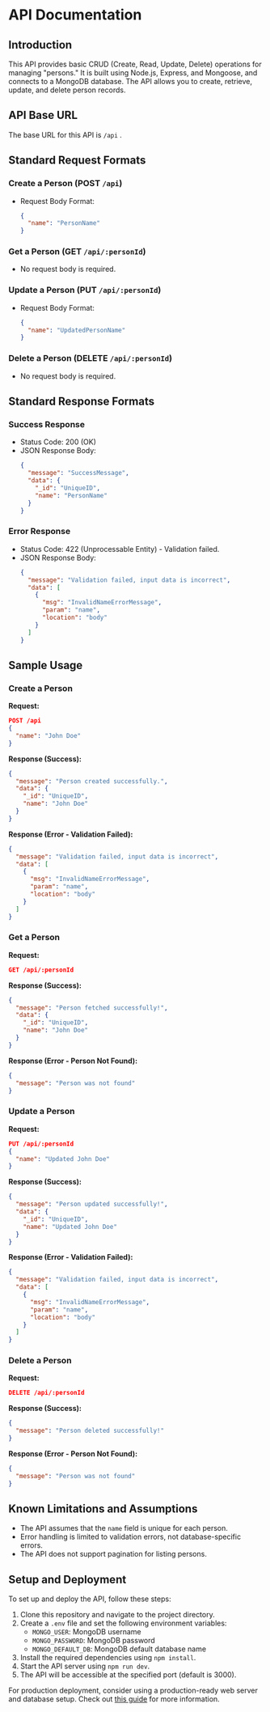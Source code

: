 # API Documentation

## Introduction

This API provides basic CRUD (Create, Read, Update, Delete) operations for managing "persons." It is built using Node.js, Express, and Mongoose, and connects to a MongoDB database. The API allows you to create, retrieve, update, and delete person records.

## API Base URL
The base URL for this API is `/api` .


## Standard Request Formats

### Create a Person (POST `/api`)

- Request Body Format:
  ```json
  {
    "name": "PersonName"
  }
  ```

### Get a Person (GET `/api/:personId`)

- No request body is required.

### Update a Person (PUT `/api/:personId`)

- Request Body Format:
  ```json
  {
    "name": "UpdatedPersonName"
  }
  ```

### Delete a Person (DELETE `/api/:personId`)

- No request body is required.

## Standard Response Formats

### Success Response

- Status Code: 200 (OK)
- JSON Response Body:
  ```json
  {
    "message": "SuccessMessage",
    "data": {
      "_id": "UniqueID",
      "name": "PersonName"
    }
  }
  ```

### Error Response

- Status Code: 422 (Unprocessable Entity) - Validation failed.
- JSON Response Body:
  ```json
  {
    "message": "Validation failed, input data is incorrect",
    "data": [
      {
        "msg": "InvalidNameErrorMessage",
        "param": "name",
        "location": "body"
      }
    ]
  }
  ```

## Sample Usage

### Create a Person

**Request:**

```json
POST /api
{
  "name": "John Doe"
}
```

**Response (Success):**

```json
{
  "message": "Person created successfully.",
  "data": {
    "_id": "UniqueID",
    "name": "John Doe"
  }
}
```

**Response (Error - Validation Failed):**

```json
{
  "message": "Validation failed, input data is incorrect",
  "data": [
    {
      "msg": "InvalidNameErrorMessage",
      "param": "name",
      "location": "body"
    }
  ]
}
```

### Get a Person

**Request:**

```json
GET /api/:personId
```

**Response (Success):**

```json
{
  "message": "Person fetched successfully!",
  "data": {
    "_id": "UniqueID",
    "name": "John Doe"
  }
}
```

**Response (Error - Person Not Found):**

```json
{
  "message": "Person was not found"
}
```

### Update a Person

**Request:**

```json
PUT /api/:personId
{
  "name": "Updated John Doe"
}
```

**Response (Success):**

```json
{
  "message": "Person updated successfully!",
  "data": {
    "_id": "UniqueID",
    "name": "Updated John Doe"
  }
}
```

**Response (Error - Validation Failed):**

```json
{
  "message": "Validation failed, input data is incorrect",
  "data": [
    {
      "msg": "InvalidNameErrorMessage",
      "param": "name",
      "location": "body"
    }
  ]
}
```

### Delete a Person

**Request:**

```json
DELETE /api/:personId
```

**Response (Success):**

```json
{
  "message": "Person deleted successfully!"
}
```

**Response (Error - Person Not Found):**

```json
{
  "message": "Person was not found"
}
```

## Known Limitations and Assumptions

- The API assumes that the `name` field is unique for each person.
- Error handling is limited to validation errors, not database-specific errors.
- The API does not support pagination for listing persons.

## Setup and Deployment

To set up and deploy the API, follow these steps:

1. Clone this repository and navigate to the project directory.
2. Create a `.env` file and set the following environment variables:
   - `MONGO_USER`: MongoDB username
   - `MONGO_PASSWORD`: MongoDB password
   - `MONGO_DEFAULT_DB`: MongoDB default database name
3. Install the required dependencies using `npm install`.
4. Start the API server using `npm run dev`.
5. The API will be accessible at the specified port (default is 3000).

For production deployment, consider using a production-ready web server and database setup. 
Check out [this guide](https://render.com/docs/deploy-node-express-app) for more information.
